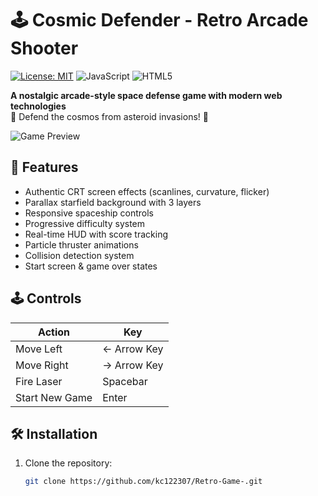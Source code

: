 # 🕹️ Cosmic Defender - Retro Arcade Shooter

[![License: MIT](https://img.shields.io/badge/License-MIT-yellow.svg)](https://opensource.org/licenses/MIT)
![JavaScript](https://img.shields.io/badge/JavaScript-ES6+-yellow.svg)
![HTML5](https://img.shields.io/badge/HTML5-E34F26.svg?logo=html5&logoColor=white)

**A nostalgic arcade-style space defense game with modern web technologies**  
🌠 Defend the cosmos from asteroid invasions! 🌠

![Game Preview](./screenshot.png) <!-- Add your screenshot file -->

## 🚀 Features

- Authentic CRT screen effects (scanlines, curvature, flicker)
- Parallax starfield background with 3 layers
- Responsive spaceship controls
- Progressive difficulty system
- Real-time HUD with score tracking
- Particle thruster animations
- Collision detection system
- Start screen & game over states

## 🕹️ Controls

| Action          | Key           |
|-----------------|---------------|
| Move Left       | ← Arrow Key   |
| Move Right      | → Arrow Key   |
| Fire Laser      | Spacebar      |
| Start New Game  | Enter         |

## 🛠️ Installation

1. Clone the repository:
   ```bash
   git clone https://github.com/kc122307/Retro-Game-.git
